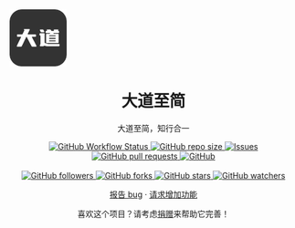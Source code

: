  <img width="100px" src="images/apple-touch-icon-1676709181986-7.png" align="center" alt="大道至简 github logo" />

<h1 align="center">大道至简</h1>

<center>大道至简，知行合一<center>
<p align="center">
   <p align="center">
    <a href="https://github.com/avenueToJane/avenuenotes" target="_blank">
      <img alt="GitHub Workflow Status" src="https://img.shields.io/badge/build-https%3A%2F%2Fgithub.com%2FavenueToJane-green">
    </a>
    <a href="https://github.com/avenueToJane/avenuenotes" target="_blank">
      <img alt="GitHub repo size" src="https://img.shields.io/github/repo-size/avenueToJane/avenuenotes">
    </a>
    <a href="https://github.com/avenueToJane/avenuenotes/issues" target="_blank">
      <img alt="Issues" src="https://img.shields.io/github/issues/avenueToJane/avenuenotes.svg" />
    </a>
    <a href="https://github.com/avenueToJane/avenuenotes/pulls" target="_blank">
      <img alt="GitHub pull requests" src="https://img.shields.io/github/issues-pr/avenueToJane/avenuenotes" />
    </a>
    <a href="https://github.com/avenueToJane/avenuenotes" target="_blank">
      <img alt="GitHub" src="https://img.shields.io/github/license/avenueToJane/avenuenotes">
    </a>
    <br/>
    <br/>
    <a href="https://github.com/avenueToJane/avenuenotes" target="_blank">
      <img alt="GitHub followers" src="https://img.shields.io/github/followers/avenueToJane">
    </a>
    <a href="https://github.com/avenueToJane/avenuenotes" target="_blank">
      <img alt="GitHub forks" src="https://img.shields.io/github/forks/avenueToJane/avenuenotes">
    </a>
    <a href="https://github.com/avenueToJane/avenuenotes" target="_blank">
      <img alt="GitHub stars" src="https://img.shields.io/github/stars/avenueToJane/avenuenotes">
    </a>
    <a href="https://github.com/avenueToJane/avenuenotes" target="_blank">
      <img alt="GitHub watchers" src="https://img.shields.io/github/watchers/avenueToJane/avenuenotes">
    </a>
  </p>
  <p align="center">
    <a href="https://github.com/avenueToJane/avenuenotes/issues/new/choose" target="_blank">报告 bug</a>
    ·
    <a href="https://github.com/avenueToJane/avenuenotes/issues/new/choose" target="_blank">请求增加功能</a>
  </p>
</p>
<p align="center">喜欢这个项目？请考虑<a href="./images/weixin.jpg" target="_blank">捐赠</a>来帮助它完善！</p>

